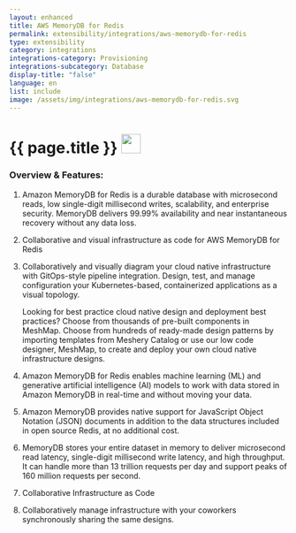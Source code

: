 ```yaml
---
layout: enhanced
title: AWS MemoryDB for Redis
permalink: extensibility/integrations/aws-memorydb-for-redis
type: extensibility
category: integrations
integrations-category: Provisioning
integrations-subcategory: Database
display-title: "false"
language: en
list: include
image: /assets/img/integrations/aws-memorydb-for-redis.svg
---
```


<h1>{{ page.title }} <img src="{{ page.image }}" style="width: 35px; height: 35px;" /></h1>


<!-- This needs replaced with the Category property, not the sub-category.
 #### About: Amazon MemoryDB for Redis is a durable database with microsecond reads, low single-digit millisecond writes, scalability, and enterprise security. MemoryDB delivers 99.99% availability and near instantaneous recovery without any data loss. -->

### Overview & Features:

1. Amazon MemoryDB for Redis is a durable database with microsecond reads, low single-digit millisecond writes, scalability, and enterprise security. MemoryDB delivers 99.99% availability and near instantaneous recovery without any data loss.

2. Collaborative and visual infrastructure as code for AWS MemoryDB for Redis

4. 
    Collaboratively and visually diagram your cloud native infrastructure with GitOps-style pipeline integration. Design, test, and manage configuration your Kubernetes-based, containerized applications as a visual topology.



    Looking for best practice cloud native design and deployment best practices? Choose from thousands of pre-built components in MeshMap. Choose from hundreds of ready-made design patterns by importing templates from Meshery Catalog or use our low code designer, MeshMap, to create and deploy your own cloud native infrastructure designs.



5. Amazon MemoryDB for Redis enables machine learning (ML) and generative artificial intelligence (AI) models to work with data stored in Amazon MemoryDB in real-time and without moving your data.

6. Amazon MemoryDB provides native support for JavaScript Object Notation (JSON) documents in addition to the data structures included in open source Redis, at no additional cost.

7. MemoryDB stores your entire dataset in memory to deliver microsecond read latency, single-digit millisecond write latency, and high throughput. It can handle more than 13 trillion requests per day and support peaks of 160 million requests per second.

8. Collaborative Infrastructure as Code

9. Collaboratively manage infrastructure with your coworkers synchronously sharing the same designs.

